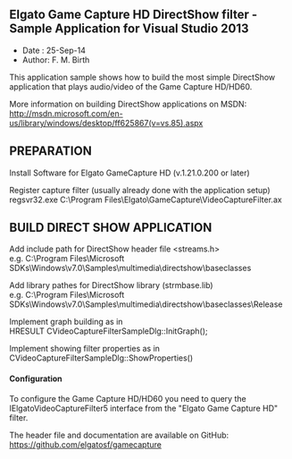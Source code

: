 Elgato Game Capture HD DirectShow filter - Sample Application for Visual Studio 2013
------------------------------------------------------------------------------------
* Date  : 25-Sep-14
* Author: F. M. Birth

This application sample shows how to build the most simple DirectShow application
    that plays audio/video of the Game Capture HD/HD60.

More information on building DirectShow applications on MSDN: <br/>
    http://msdn.microsoft.com/en-us/library/windows/desktop/ff625867(v=vs.85).aspx


PREPARATION
-----------

Install Software for Elgato GameCapture HD (v.1.21.0.200 or later)

Register capture filter (usually already done with the application setup)
	regsvr32.exe C:\Program Files\Elgato\GameCapture\VideoCaptureFilter.ax


BUILD DIRECT SHOW APPLICATION
-----------------------------

Add include path for DirectShow header file <streams.h> <br/>
    e.g. C:\Program Files\Microsoft SDKs\Windows\v7.0\Samples\multimedia\directshow\baseclasses
	
Add library pathes for DirectShow library (strmbase.lib) <br/>
    e.g. C:\Program Files\Microsoft SDKs\Windows\v7.0\Samples\multimedia\directshow\baseclasses\Release
	
Implement graph building as in <br/>
    HRESULT CVideoCaptureFilterSampleDlg::InitGraph();

	
Implement showing filter properties as in <br/>
    CVideoCaptureFilterSampleDlg::ShowProperties()

#### Configuration
To configure the Game Capture HD/HD60 you need to query the IElgatoVideoCaptureFilter5 
interface from the "Elgato Game Capture HD" filter.

The header file and documentation are available on GitHub:
    https://github.com/elgatosf/gamecapture


